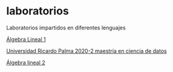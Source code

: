 # laboratorios
Laboratorios impartidos en diferentes lenguajes

[Álgebra Lineal 1](https://github.com/palmoreck/talleres/tree/algebra-lineal-1)

[Universidad Ricardo Palma 2020-2 maestría en ciencia de datos](https://github.com/palmoreck/talleres/tree/URP_2020_2)

[Álgebra lineal 2](https://github.com/palmoreck/laboratorios/tree/algebra_lineal_2_2021_1)
